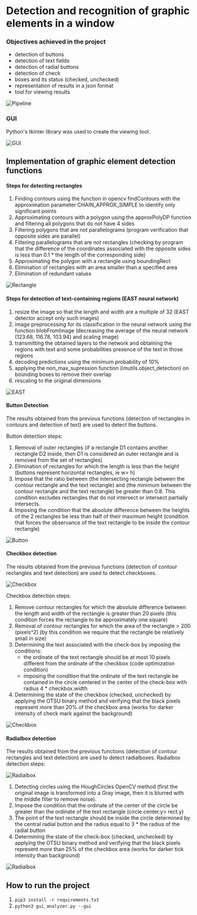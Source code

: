 # Detection and recognition of graphic elements in a window

### Objectives achieved in the project

- detection of buttons 
- detection of text fields 
- detection of radial buttons 
- detection of check 
- boxes and its status (checked, unchecked) 
- representation of results in a json format 
- tool for viewing results

![Pipeline](https://github.com/enaki/ProiectPIMPY/blob/master/Documentation/ss/pipeline.png)


### GUI
Python's tkinter library was used to create the viewing tool.

![GUI](https://github.com/enaki/ProiectPIMPY/blob/master/Documentation/ss/gui.png)


## Implementation of graphic element detection functions

#### Steps for detecting rectangles
1) Finding contours using the function in opencv findContours with the approximation parameter CHAIN_APPROX_SIMPLE to identify only significant points
2) Approximating contours with a polygon using the approxPolyDP function and filtering all polygons that do not have 4 sides
3) Filtering polygons that are not parallelograms (program verification that opposite sides are parallel)
4) Filtering parallelograms that are not rectangles (checking by program that the difference of the coordinates associated with the opposite sides is less than 0.1 * the length of the corresponding side)
5) Approximating the polygon with a rectangle using boundingRect
6) Elimination of rectangles with an area smaller than a specified area
7) Elimination of redundant values

![Rectangle](https://github.com/enaki/ProiectPIMPY/blob/master/Documentation/ss/rectangle.png)


#### Steps for detection of text-containing regions (EAST neural network)
1) resize the image so that the length and width are a multiple of 32 (EAST detector
accept only such images)
2) image preprocessing for its classification in the neural network using the function
blobFromImage (decreasing the average of the neural network (123.68, 116.78, 103.94) and scaling
image)
3) transmitting the obtained layers to the network and obtaining the regions with text and some probabilities
presence of the text in those regions
4) decoding predictions using the minimum probability of 10%
5) applying the non_max_supression function (imutils.object_detection) on bounding boxes
to remove their overlap
6) rescaling to the original dimensions

![EAST](https://github.com/enaki/ProiectPIMPY/blob/master/Documentation/ss/text.png)


#### Button Detection
The results obtained from the previous functions (detection of rectangles in contours and 
detection of text) are used to detect the buttons. 

Button detection steps:
1) Removal of outer rectangles (if a rectangle D1 contains another rectangle D2 inside, then D1 is considered an outer rectangle and is removed from the set of rectangles)
2) Elimination of rectangles for which the length is less than the height (buttons represent horizontal rectangles, ie w> h)
3) Impose that the ratio between (the intersecting rectangle between the contour rectangle and the text rectangle) and (the minimum between the contour rectangle and the text rectangle) be greater than 0.8. This condition excludes rectangles that do not intersect or intersect
partially intersects.
4) Imposing the condition that the absolute difference between the heights of the 2 rectangles be less than half of their maximum height (condition that forces the observance of the text rectangle to be inside the contour rectangle)

![Button](https://github.com/enaki/ProiectPIMPY/blob/master/Documentation/ss/button.png)


#### Checkbox detection
The results obtained from the previous functions (detection of contour rectangles and 
text detection) are used to detect checkboxes. 

![Checkbox](https://github.com/enaki/ProiectPIMPY/blob/master/Documentation/ss/checkbox_1.png)


Checkbox detection steps:
1) Remove contour rectangles for which the absolute difference between the length and width of the rectangle is greater than 20 pixels (this condition forces the rectangle to be approximately one square)
2) Removal of contour rectangles for which the area of the rectangle > 200 (pixels^2) (by this condition we require that the rectangle be relatively small in size)
3) Determining the text associated with the check-box by imposing the conditions:
   * the ordinate of the text rectangle should be at most 10 pixels different from the ordinate of the checkbox (code optimization condition)
   * imposing the condition that the ordinate of the text rectangle be contained in the circle centered in the center of the check-box with radius
4 * checkbox.width
4) Determining the state of the checkbox (checked, unchecked) by applying the OTSU binary method and verifying that the black pixels represent more than 20% of the checkbox area (works for darker intensity of check mark against the background)

![Checkbox](https://github.com/enaki/ProiectPIMPY/blob/master/Documentation/ss/checkbox_2.png)


#### Radialbox detection
The results obtained from the previous functions (detection of contour rectangles and text detection) are used to detect radialboxes. 
Radialbox detection steps:

![Radialbox](https://github.com/enaki/ProiectPIMPY/blob/master/Documentation/ss/radial_1.png)


1) Detecting circles using the HoughCircles OpenCV method (first the original image is transformed into a Gray image, then it is blurred with the middle filter to remove noise).
2) Impose the condition that the ordinate of the center of the circle be greater than the ordinate of the text rectangle (circle.center.y> rect.y)
3) The point of the text rectangle should be inside the circle determined by the central radial button and the radius equal to 3 * the radius of the radial button
4) Determining the state of the check-box (checked, unchecked) by applying the OTSU binary method and verifying that the black pixels represent more than 25% of the
checkbox area (works for darker tick intensity than background)

![Radialbox](https://github.com/enaki/ProiectPIMPY/blob/master/Documentation/ss/radial_2.png)


## How to run the project

1. `pip3 install -r requirements.txt`
2. `python3 gui_analyzer.py --gui`





